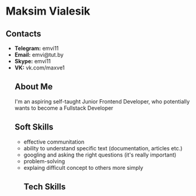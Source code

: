 <h1>Maksim Vialesik</h1>
<h2>Contacts </h2>
<ul>
  <li>   <strong> Telegram:</strong> emvi11
  <li>   <strong> Email:</strong>  emvi@tut.by 
  <li>   <strong> Skype:</strong>  emvi11 
  <li>   <strong> VK:</strong>  vk.com/maxve1
 <h2>About Me</h2>
 I'm an aspiring self-taught Junior Frontend Developer, who potentially wants to become a Fullstack Developer
 <h2>Soft Skills</h2> 
<ul>
<li>effective communitation
<li>ability to understand specific text (documentation, articles etc.)
<li>googling and asking the right questions (it's really important)
<li>problem-solving
<li>explaing difficult concept to others more simply
<h2>Tech Skills</h2>
